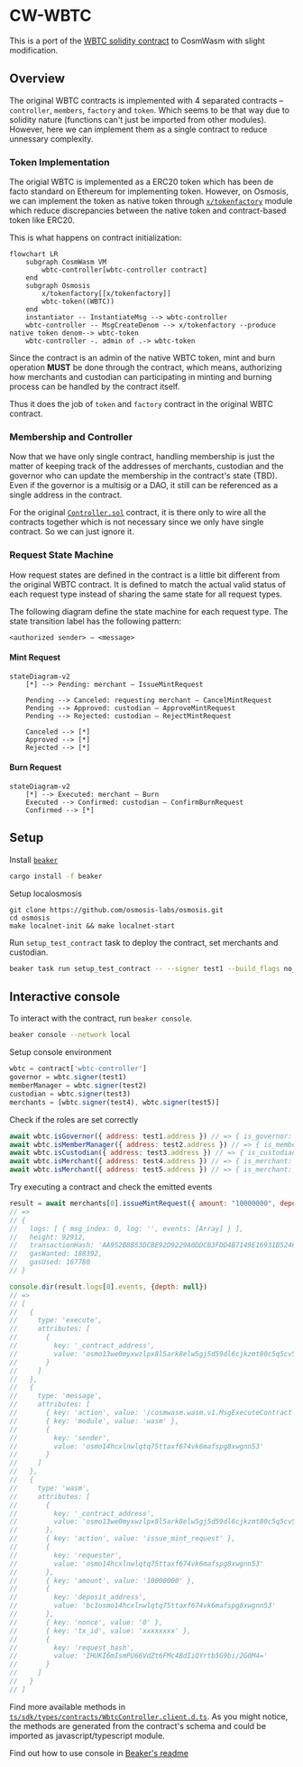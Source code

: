 # CW-WBTC

This is a port of the [WBTC solidity contract](https://github.com/WrappedBTC/bitcoin-token-smart-contracts/tree/master/ethereumV2/contracts) to CosmWasm with slight modification.

## Overview

The original WBTC contracts is implemented with 4 separated contracts – `controller`, `members`, `factory` and `token`. Which seems to be that way due to solidity nature (functions can't just be imported from other modules). However, here we can implement them as a single contract to reduce unnessary complexity.

### Token Implementation

The origial WBTC is implemented as a ERC20 token which has been de facto standard on Ethereum for implementing token. However, on Osmosis, we can implement the token as native token through [`x/tokenfactory`](https://github.com/osmosis-labs/osmosis/tree/main/x/tokenfactory) module which reduce discrepancies between the native token and contract-based token like ERC20.

This is what happens on contract initialization:
```mermaid
flowchart LR
    subgraph CosmWasm VM
        wbtc-controller[wbtc-controller contract]
    end
    subgraph Osmosis
        x/tokenfactory[[x/tokenfactory]]
        wbtc-token((WBTC))
    end
    instantiator -- InstantiateMsg --> wbtc-controller
    wbtc-controller -- MsgCreateDenom --> x/tokenfactory --produce native token denom--> wbtc-token
    wbtc-controller -. admin of .-> wbtc-token
```

Since the contract is an admin of the native WBTC token, mint and burn operation **MUST** be done through the contract, which means, authorizing how merchants and custodian can participating in minting and burning process can be handled by the contract itself.

Thus it does the job of `token` and `factory` contract in the original WBTC contract.

### Membership and Controller

Now that we have only single contract, handling membership is just the matter of keeping track of the addresses of merchants, custodian and the governor who can update the membership in the contract's state (TBD). Even if the governor is a multisig or a DAO, it still can be referenced as a single address in the contract.

For the original [`Controller.sol`](https://github.com/WrappedBTC/bitcoin-token-smart-contracts/blob/master/ethereumV2/contracts/controller/Controller.sol) contract, it is there only to wire all the contracts together which is not necessary since we only have single contract. So we can just ignore it.


### Request State Machine
How request states are defined in the contract is a little bit different from the original WBTC contract. It is defined to match the actual valid status of each request type instead of sharing the same state for all request types.



The following diagram define the state machine for each request type. The state transition label has the following pattern:
```
<authorized sender> – <message>
```


#### Mint Request
```mermaid
stateDiagram-v2
    [*] --> Pending: merchant – IssueMintRequest

    Pending --> Canceled: requesting merchant – CancelMintRequest
    Pending --> Approved: custodian – ApproveMintRequest
    Pending --> Rejected: custodian – RejectMintRequest

    Canceled --> [*]
    Approved --> [*]
    Rejected --> [*]
```

#### Burn Request

```mermaid
stateDiagram-v2
    [*] --> Executed: merchant – Burn
    Executed --> Confirmed: custodian – ConfirmBurnRequest
    Confirmed --> [*]
```

## Setup

Install [`beaker`](https://github.com/osmosis-labs/beaker)

```sh
cargo install -f beaker
```

Setup localosmosis

```
git clone https://github.com/osmosis-labs/osmosis.git
cd osmosis
make localnet-init && make localnet-start
```


Run `setup_test_contract` task to deploy the contract, set merchants and custodian.

```sh
beaker task run setup_test_contract -- --signer test1 --build_flags no_wasm_opt --network local
```

## Interactive console

To interact with the contract, run `beaker console`.
```sh
beaker console --network local
```

Setup console environment
```js
wbtc = contract['wbtc-controller']
governor = wbtc.signer(test1)
memberManager = wbtc.signer(test2)
custodian = wbtc.signer(test3)
merchants = [wbtc.signer(test4), wbtc.signer(test5)]
```

Check if the roles are set correctly
```js
await wbtc.isGovernor({ address: test1.address }) // => { is_governor: true }
await wbtc.isMemberManager({ address: test2.address }) // => { is_member_manager: true }
await wbtc.isCustodian({ address: test3.address }) // => { is_custodian: true }
await wbtc.isMerchant({ address: test4.address }) // => { is_merchant: true }
await wbtc.isMerchant({ address: test5.address }) // => { is_merchant: true }
```

Try executing a contract and check the emitted events

```js
result = await merchants[0].issueMintRequest({ amount: "10000000", depositAddress: "xxxxxx", txId: "xxxxxxxx" })
// =>
// {
//   logs: [ { msg_index: 0, log: '', events: [Array] } ],
//   height: 92912,
//   transactionHash: 'AA952B8B53DCBE92D9229A0DDCB3FDD4B7149E16931B52469F40A4CB60107A91',
//   gasWanted: 188392,
//   gasUsed: 167780
// }

console.dir(result.logs[0].events, {depth: null})
// =>
// [
//   {
//     type: 'execute',
//     attributes: [
//       {
//         key: '_contract_address',
//         value: 'osmo13we0myxwzlpx8l5ark8elw5gj5d59dl6cjkzmt80c5q5cv5rt54qcslsrc'
//       }
//     ]
//   },
//   {
//     type: 'message',
//     attributes: [
//       { key: 'action', value: '/cosmwasm.wasm.v1.MsgExecuteContract' },
//       { key: 'module', value: 'wasm' },
//       {
//         key: 'sender',
//         value: 'osmo14hcxlnwlqtq75ttaxf674vk6mafspg8xwgnn53'
//       }
//     ]
//   },
//   {
//     type: 'wasm',
//     attributes: [
//       {
//         key: '_contract_address',
//         value: 'osmo13we0myxwzlpx8l5ark8elw5gj5d59dl6cjkzmt80c5q5cv5rt54qcslsrc'
//       },
//       { key: 'action', value: 'issue_mint_request' },
//       {
//         key: 'requester',
//         value: 'osmo14hcxlnwlqtq75ttaxf674vk6mafspg8xwgnn53'
//       },
//       { key: 'amount', value: '10000000' },
//       {
//         key: 'deposit_address',
//         value: 'bc1osmo14hcxlnwlqtq75ttaxf674vk6mafspg8xwgnn53'
//       },
//       { key: 'nonce', value: '0' },
//       { key: 'tx_id', value: 'xxxxxxxx' },
//       {
//         key: 'request_hash',
//         value: 'IHUKI6mIsmPU66VdZt6FMc4BdIiQYrtb5G9bi/2G0M4='
//       }
//     ]
//   }
// ]
```

Find more available methods in [`ts/sdk/types/contracts/WbtcController.client.d.ts`](./ts/sdk/types/contracts/WbtcController.client.d.ts). As you might notice, the methods are generated from the contract's schema and could be imported as javascript/typescript module.

Find out how to use console in [Beaker's readme](https://github.com/osmosis-labs/beaker#console)

